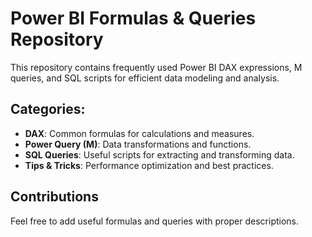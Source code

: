 # Power BI Formulas & Queries Repository
This repository contains frequently used Power BI DAX expressions, M queries, and SQL scripts for efficient data modeling and analysis.

## Categories:
- **DAX**: Common formulas for calculations and measures.
- **Power Query (M)**: Data transformations and functions.
- **SQL Queries**: Useful scripts for extracting and transforming data.
- **Tips & Tricks**: Performance optimization and best practices.

## Contributions
Feel free to add useful formulas and queries with proper descriptions.

